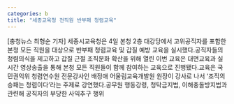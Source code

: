 ```yaml
---
categories: b
title: "세종교육청 전직원 반부패 청렴교육"
---
```

[충청뉴스 최형순 기자] 세종시교육청은 4일 본청 2층 대강당에서 고위공직자를 포함한 본청 모든 직원을 대상으로 반부패 청렴교육 및 갑질 예방 교육을 실시했다.공직자들의 청렴의식을 제고하고 갑질 근절 조직문화 확산을 위해 열린 이번 교육은 대면교육과 실시간 영상송출을 통해 본청 모든 직원들이 함께 참여하는 교육으로 진행됐다.교육은 국민권익위 청렴연수원 전문강사인 배정애 어울림교육개발원 원장이 강사로 나서 ‘조직의 승패는 청렴이다’라는 주제로 강연했다.공무원 행동강령, 청탁금지법, 이해충돌방지법과 관련해 공직자의 부당한 사익추구 행위